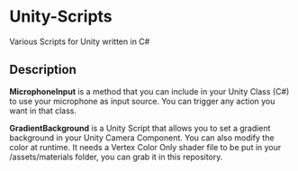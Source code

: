 # Unity-Scripts
Various Scripts for Unity written in C#

## Description

**MicrophoneInput** is a method that you can include in your Unity Class (C#) to use your microphone as input source.
You can trigger any action you want in that class.

**GradientBackground** is a Unity Script that allows you to set a gradient background in your Unity Camera Component. You can also modify the color at runtime. It needs a Vertex Color Only shader file to be put in your /assets/materials folder, you can grab it in this repository.
